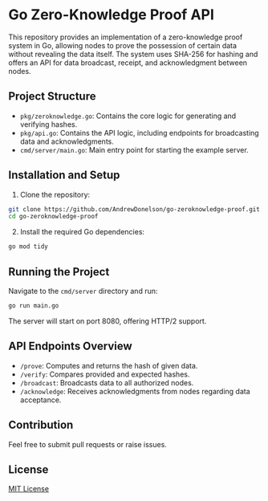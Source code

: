 # Go Zero-Knowledge Proof API

This repository provides an implementation of a zero-knowledge proof system in Go, allowing nodes to prove the possession of certain data without revealing the data itself. The system uses SHA-256 for hashing and offers an API for data broadcast, receipt, and acknowledgment between nodes.

## Project Structure

- `pkg/zeroknowledge.go`: Contains the core logic for generating and verifying hashes.
- `pkg/api.go`: Contains the API logic, including endpoints for broadcasting data and acknowledgments.
- `cmd/server/main.go`: Main entry point for starting the example server.

## Installation and Setup

1. Clone the repository:
```bash
git clone https://github.com/AndrewDonelson/go-zeroknowledge-proof.git
cd go-zeroknowledge-proof
```

2. Install the required Go dependencies:
```bash
go mod tidy
```

## Running the Project

Navigate to the `cmd/server` directory and run:

```bash
go run main.go
```

The server will start on port 8080, offering HTTP/2 support.

## API Endpoints Overview

- `/prove`: Computes and returns the hash of given data.
- `/verify`: Compares provided and expected hashes.
- `/broadcast`: Broadcasts data to all authorized nodes.
- `/acknowledge`: Receives acknowledgments from nodes regarding data acceptance.

## Contribution

Feel free to submit pull requests or raise issues.

## License

[MIT License](LICENSE)